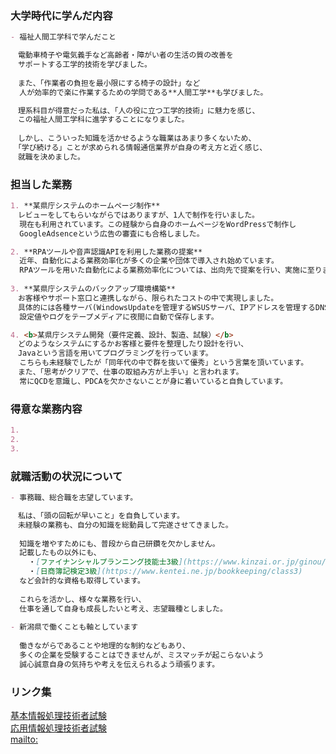 ### 大学時代に学んだ内容
```markdown
- 福祉人間工学科で学んだこと

　電動車椅子や電気義手など高齢者・障がい者の生活の質の改善を
　サポートする工学的技術を学びました。
  
　また、「作業者の負担を最小限にする椅子の設計」など
  人が効率的で楽に作業するための学問である**人間工学**も学びました。

　理系科目が得意だった私は、「人の役に立つ工学的技術」に魅力を感じ、
　この福祉人間工学科に進学することになりました。
 
　しかし、こういった知識を活かせるような職業はあまり多くないため、
　「学び続ける」ことが求められる情報通信業界が自身の考え方と近く感じ、
　就職を決めました。
```
### 担当した業務
```markdown
1. **某県庁システムのホームページ制作**
　レビューをしてもらいながらではありますが、1人で制作を行いました。
  現在も利用されています。この経験から自身のホームページをWordPressで制作し
  GoogleAdsenceという広告の審査にも合格しました。

2. **RPAツールや音声認識APIを利用した業務の提案**
  近年、自動化による業務効率化が多くの企業や団体で導入され始めています。
  RPAツールを用いた自動化による業務効率化については、出向先で提案を行い、実施に至りました。
  
3. **某県庁システムのバックアップ環境構築**
　お客様やサポート窓口と連携しながら、限られたコストの中で実現しました。
　具体的には各種サーバ(WindowsUpdateを管理するWSUSサーバ、IPアドレスを管理するDNS/DHCPサーバなど)の
  設定値やログをテープメディアに夜間に自動で保存します。 

4. <b>某県庁システム開発（要件定義、設計、製造、試験）</b>
　どのようなシステムにするかお客様と要件を整理したり設計を行い、
　Javaという言語を用いてプログラミングを行っています。
  こちらも未経験でしたが「同年代の中で群を抜いて優秀」という言葉を頂いています。
　また、「思考がクリアで、仕事の取組み方が上手い」と言われます。
  常にQCDを意識し、PDCAを欠かさないことが身に着いていると自負しています。
``` 
### 得意な業務内容
```markdown
1. 
2. 
3. 

``` 
### 就職活動の状況について
```markdown
- 事務職、総合職を志望しています。

　私は、「頭の回転が早いこと」を自負しています。
　未経験の業務も、自分の知識を総動員して完遂させてきました。
  
  知識を増やすためにも、普段から自己研鑽を欠かしません。
  記載したもの以外にも、
    ・[ファイナンシャルプランニング技能士3級](https://www.kinzai.or.jp/ginou/fp/faq)
    ・[日商簿記検定3級](https://www.kentei.ne.jp/bookkeeping/class3)
  など会計的な資格も取得しています。
  
  これらを活かし、様々な業務を行い、
  仕事を通して自身も成長したいと考え、志望職種としました。
 
- 新潟県で働くことも軸としています 　
  
  働きながらであることや地理的な制約などもあり、
  多くの企業を受験することはできませんが、ミスマッチが起こらないよう
  誠心誠意自身の気持ちや考えを伝えられるよう頑張ります。
```
### リンク集
[基本情報処理技術者試験](https://www.jitec.ipa.go.jp/1_08gaiyou/_index_gaiyou.html)<br>
[応用情報処理技術者試験](https://www.jitec.ipa.go.jp/1_11seido/ap.html)<br>
[mailto:](mailto:takahashikuq2020@gmail.com)<br>
